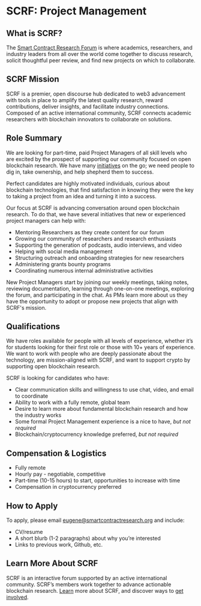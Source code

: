 # SCRF: Project Management 

## What is SCRF?

The [Smart Contract Research Forum](https://www.smartcontractresearch.org/) is where academics, researchers, and industry leaders from all over the world come together to discuss research, solicit thoughtful peer review, and find new projects on which to collaborate. 

## SCRF Mission

SCRF is a premier, open discourse hub dedicated to web3 advancement with tools in place to amplify the latest quality research, reward contributions, deliver insights, and facilitate industry connections. Composed of an active international community, SCRF connects academic researchers with blockchain innovators to collaborate on solutions.

## Role Summary

We are looking for part-time, paid Project Managers of all skill levels who are excited by the prospect of supporting our community focused on open blockchain research. We have many [initiatives](https://github.com/orgs/smartcontractresearchforum/projects/4) on the go; we need people to dig in, take ownership, and help shepherd them to success.

Perfect candidates are highly motivated individuals, curious about blockchain technologies, that find satisfaction in knowing they were the key to taking a project from an idea and turning it into a success.

Our focus at SCRF is advancing conversation around open blockchain research. To do that, we have several initiatives that new or experienced project managers can help with:

* Mentoring Researchers as they create content for our forum
* Growing our community of researchers and research enthusiasts 
* Supporting the generation of podcasts, audio interviews, and video
* Helping with social media management
* Structuring outreach and onboarding strategies for new researchers
* Administering grants bounty programs
* Coordinating numerous internal administrative activities

New Project Managers start by joining our weekly meetings, taking notes, reviewing documentation, learning through one-on-one meetings, exploring the forum, and participating in the chat. As PMs learn more about us they have the opportunity to adopt or propose new projects that align with SCRF's mission.

## Qualifications

We have roles available for people with all levels of experience, whether it’s for students looking for their first role or those with 10+ years of experience. We want to work with people who are deeply passionate about the technology, are mission-aligned with SCRF, and want to support crypto by supporting open blockchain research. 

SCRF is looking for candidates who have:

* Clear communication skills and willingness to use chat, video, and email to coordinate
* Ability to work with a fully remote, global team
* Desire to learn more about fundamental blockchain research and how the industry works
* Some formal Project Management experience is a nice to have, *but not required*
* Blockchain/cryptocurrency knowledge preferred, *but not required*

## Compensation & Logistics 

* Fully remote
* Hourly pay - negotiable, competitive
* Part-time (10-15 hours) to start, opportunities to increase with time 
* Compensation in cryptocurrency preferred

## How to Apply 

To apply, please email [eugene@smartcontractresearch.org](mailto:eugene@smartcontractresearch.org) and include:

* CV/resume
* A short blurb (1-2 paragraphs) about why you’re interested
* Links to previous work, Github, etc.

## Learn More About SCRF

SCRF is an interactive forum supported by an active international community. SCRF’s members work together to advance actionable blockchain research. [Learn](https://github.com/smartcontractresearchforum/docs) more about SCRF, and discover ways to [get involved](https://github.com/smartcontractresearchforum/docs/blob/main/en/content_connecting_with_scrf.md).
